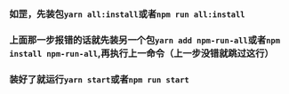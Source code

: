 ### 如罡，先装包`yarn all:install`或者`npm run all:install`

### 上面那一步报错的话就先装另一个包`yarn add npm-run-all`或者`npm install npm-run-all`,再执行上一命令（上一步没错就跳过这行）

### 装好了就运行`yarn start`或者`npm run start`
